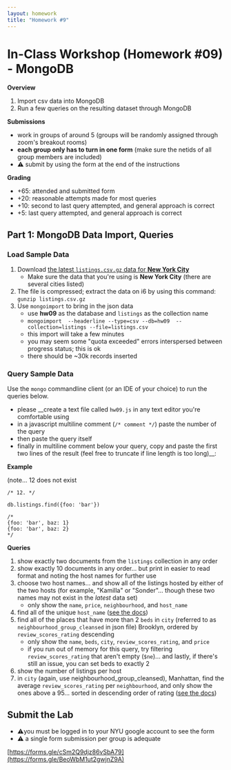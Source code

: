 ```yaml
---
layout: homework
title: "Homework #9"
---
```

<style>
.hl {
	background-color: yellow;
}
img {
    border: 1px solid #000;
}

.warning {
    background-color: yellow;
    color: #aa1122;
    font-weight: bold;
}

.hidden {
    display: none;
}

.hintButton {
    color: #7788ff;
    cursor: pointer;
}

.background {
	background-color: #eeffee;
}
</style>
<script>
document.addEventListener('DOMContentLoaded', hideHints);

function hideHints(evt) {
    document.querySelectorAll('.hint').forEach((ele, i) => {
        const div = document.createElement('div');
		const label = ele.getAttribute('data-name');
        div.id = 'hint' + i + 'Button';
        ele.id = 'hint' + i;
        ele.classList.add('hidden');
        div.addEventListener('click', onClick);
        div.textContent = `Show ${label}`;
        div.className = 'hintButton';
        ele.parentNode.insertBefore(div, ele);
    });

}

function onClick(evt) {
    const hintId = this.id.replace('Button', '');
    const hint = document.getElementById(hintId);
    hint.classList.toggle('hidden');
	const label = hint.getAttribute('data-name');
    this.textContent = this.textContent === `Show ${label}` ? `Hide ${label}` : `Show ${label}`;
}
</script>

# In-Class Workshop (Homework #09) - MongoDB

__Overview__


1. Import csv data into MongoDB
2. Run a few queries on the resulting dataset through MongoDB


__Submissions__

* work in groups of around 5 (groups will be randomly assigned through zoom's breakout rooms)
* __each group only has to turn in one form__ (make sure the netids of all group members are included)
* ⚠️ submit by using the form at the end of the instructions

__Grading__

* +65: attended and submitted form
* +20: reasonable attempts made for most queries
* +10: second to last query attempted, and general approach is correct
* +5: last query attempted, and general approach is correct

## Part 1: MongoDB Data Import, Queries

### Load Sample Data

1. Download [the latest `listings.csv.gz` data for __New York City__](http://insideairbnb.com/get-the-data.html)
	* Make sure the data that you're using is __New York City__ (there are several cities listed)
2. The file is compressed; extract the data on i6 by using this command: `gunzip listings.csv.gz`
3. Use `mongoimport` to bring in the json data
	* use __hw09__ as the database and `listings` as the collection name
	* `mongoimport  --headerline --type=csv --db=hw09  --collection=listings --file=listings.csv` 
	* this import will take a few minutes
	* you may seem some "quota exceeded" errors interspersed between progress status; this is ok
	* there should be ~30k records inserted

### Query Sample Data

Use the `mongo` commandline client (or an IDE of your choice) to run the queries below. 

* please __create a text file called `hw09.js` in any text editor you're comfortable using
* in a javascript multiline comment (`/* comment */`) paste the number of the query
* then paste the query itself
* finally in multiline comment below your query, copy and paste the first two lines of the result (feel free to truncate if line length is too long)__:

__Example__

(note... 12 does not exist

```
/* 12. */

db.listings.find({foo: 'bar'})

/*
{foo: 'bar', baz: 1}
{foo: 'bar', baz: 2}
*/
```

__Queries__

1. show exactly two documents from the `listings` collection in any order
2. show exactly 10 documents in any order... but print in easier to read format and noting the host names for further use
3. choose two host names... and show all of the listings hosted by either of the two hosts (for example, "Kamilla" or "Sonder"... though these two names may not exist in the _latest_ data set)
	* only show the `name`, `price`, `neighbourhood`, and `host_name`
4. find all of the unique `host_name` ([see the docs](https://docs.mongodb.com/manual/reference/method/db.collection.distinct/))
5. find all of the places that have more than 2 `beds` in `city` (referred to as `neighbourhood_group_cleansed` in json file) Brooklyn, ordered by `review_scores_rating` descending
	* only show the `name`, `beds`, `city`, `review_scores_rating`, and `price`
	* if you run out of memory for this query, try filtering `review_scores_rating` that aren't empty (`$ne`)... and lastly, if there's still an issue, you can set beds to exactly 2
6. show the number of listings per host
7. in `city` (again, use neighbourhood_group_cleansed), Manhattan, find the average `review_scores_rating` per `neighbourhood`, and only show the ones above a 95... sorted in descending order of rating ([see the docs](https://docs.mongodb.com/manual/reference/operator/aggregation/sort/))

## Submit the Lab

* ⚠️you must be logged in to your NYU google account to see the form
* ⚠️ a single form submission per group is adequate

[https://forms.gle/cSm2Q9djz86vSbA79](https://forms.gle/BeoWbM1ut2gwjnZ9A)

